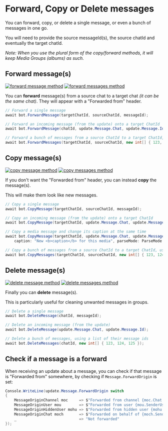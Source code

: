 # Forward, Copy or Delete messages

You can forward, copy, or delete a single message, or even a bunch of messages in one go.

You will need to provide the source messageId(s), the source chatId and eventually the target chatId.

_Note: When you use the plural form of the copy/forward methods, it will keep Media Groups (albums) as such._

## Forward message(s)

[![forward message method](https://img.shields.io/badge/Bot_API_method-forwardMessage-blue.svg?style=flat-square)](https://core.telegram.org/bots/api#forwardmessage)
[![forward messages method](https://img.shields.io/badge/Bot_API_method-forwardMessages-blue.svg?style=flat-square)](https://core.telegram.org/bots/api#forwardmessages)

You can **forward** message(s) from a source chat to a target chat _(it can be the same chat)_.
They will appear with a "Forwarded from" header.

```csharp
// Forward a single message
await bot.ForwardMessage(targetChatId, sourceChatId, messageId);

// Forward an incoming message (from the update) onto a target ChatId
await bot.ForwardMessage(chatId, update.Message.Chat, update.Message.Id);

// Forward a bunch of messages from a source ChatId to a target ChatId, using a list of their message ids
await bot.ForwardMessages(targetChatId, sourceChatId, new int[] { 123, 124, 125 });
```

## Copy message(s)

[![copy message method](https://img.shields.io/badge/Bot_API_method-copyMessage-blue.svg?style=flat-square)](https://core.telegram.org/bots/api#copymessage)
[![copy messages method](https://img.shields.io/badge/Bot_API_method-copyMessages-blue.svg?style=flat-square)](https://core.telegram.org/bots/api#copymessages)

If you don't want the "Forwarded from" header, you can instead **copy** the message(s).

This will make them look like new messages.

```csharp
// Copy a single message
await bot.CopyMessage(targetChatId, sourceChatId, messageId);

// Copy an incoming message (from the update) onto a target ChatId
await bot.CopyMessage(targetChatId, update.Message.Chat, update.Message.Id);

// Copy a media message and change its caption at the same time
await bot.CopyMessage(targetChatId, update.Message.Chat, update.Message.Id,
    caption: "New <b>caption</b> for this media", parseMode: ParseMode.Html);

// Copy a bunch of messages from a source ChatId to a target ChatId, using a list of their message ids
await bot.CopyMessages(targetChatId, sourceChatId, new int[] { 123, 124, 125 });
```

## Delete message(s)

[![delete message method](https://img.shields.io/badge/Bot_API_method-deleteMessage-blue.svg?style=flat-square)](https://core.telegram.org/bots/api#deletemessage)
[![delete messages method](https://img.shields.io/badge/Bot_API_method-deleteMessages-blue.svg?style=flat-square)](https://core.telegram.org/bots/api#deletemessages)

Finally you can **delete** message(s).

This is particularly useful for cleaning unwanted messages in groups.

```csharp
// Delete a single message
await bot.DeleteMessage(chatId, messageId);

// Delete an incoming message (from the update)
await bot.DeleteMessage(update.Message.Chat, update.Message.Id);

// Delete a bunch of messages, using a list of their message ids
await bot.DeleteMessages(chatId, new int[] { 123, 124, 125 });
```

## Check if a message is a forward

When receiving an update about a message, you can check if that message is "Forwarded from" somewhere,
by checking if `Message.ForwardOrigin` is set:

```csharp
Console.WriteLine(update.Message.ForwardOrigin switch
{
    MessageOriginChannel moc     => $"Forwarded from channel {moc.Chat.Title}",
    MessageOriginUser mou        => $"Forwarded from user {mou.SenderUser}",
    MessageOriginHiddenUser mohu => $"Forwarded from hidden user {mohu.SenderUserName}",
    MessageOriginChat moch       => $"Forwarded on behalf of {moch.SenderChat}",
    _                            => "Not forwarded"
});
```
